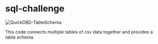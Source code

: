 # sql-challenge

![QuickDBD-TableSchema](https://user-images.githubusercontent.com/124820451/234070272-df97cbbd-1cf1-4ebd-99bb-ca506a84f83a.png)

This code connects multiple tables of csv data together and provides a table schema.
